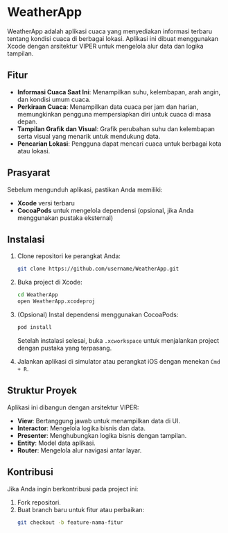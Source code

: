 # WeatherApp

WeatherApp adalah aplikasi cuaca yang menyediakan informasi terbaru tentang kondisi cuaca di berbagai lokasi. Aplikasi ini dibuat menggunakan Xcode dengan arsitektur VIPER untuk mengelola alur data dan logika tampilan.

## Fitur

- **Informasi Cuaca Saat Ini**: Menampilkan suhu, kelembapan, arah angin, dan kondisi umum cuaca.
- **Perkiraan Cuaca**: Menampilkan data cuaca per jam dan harian, memungkinkan pengguna mempersiapkan diri untuk cuaca di masa depan.
- **Tampilan Grafik dan Visual**: Grafik perubahan suhu dan kelembapan serta visual yang menarik untuk mendukung data.
- **Pencarian Lokasi**: Pengguna dapat mencari cuaca untuk berbagai kota atau lokasi.

## Prasyarat

Sebelum mengunduh aplikasi, pastikan Anda memiliki:
- **Xcode** versi terbaru
- **CocoaPods** untuk mengelola dependensi (opsional, jika Anda menggunakan pustaka eksternal)

## Instalasi

1. Clone repositori ke perangkat Anda:
    ```bash
    git clone https://github.com/username/WeatherApp.git
    ```

2. Buka project di Xcode:
    ```bash
    cd WeatherApp
    open WeatherApp.xcodeproj
    ```

3. (Opsional) Instal dependensi menggunakan CocoaPods:
    ```bash
    pod install
    ```
   Setelah instalasi selesai, buka `.xcworkspace` untuk menjalankan project dengan pustaka yang terpasang.

4. Jalankan aplikasi di simulator atau perangkat iOS dengan menekan `Cmd + R`.

## Struktur Proyek

Aplikasi ini dibangun dengan arsitektur VIPER:
- **View**: Bertanggung jawab untuk menampilkan data di UI.
- **Interactor**: Mengelola logika bisnis dan data.
- **Presenter**: Menghubungkan logika bisnis dengan tampilan.
- **Entity**: Model data aplikasi.
- **Router**: Mengelola alur navigasi antar layar.

## Kontribusi

Jika Anda ingin berkontribusi pada project ini:
1. Fork repositori.
2. Buat branch baru untuk fitur atau perbaikan:
   ```bash
   git checkout -b feature-nama-fitur

